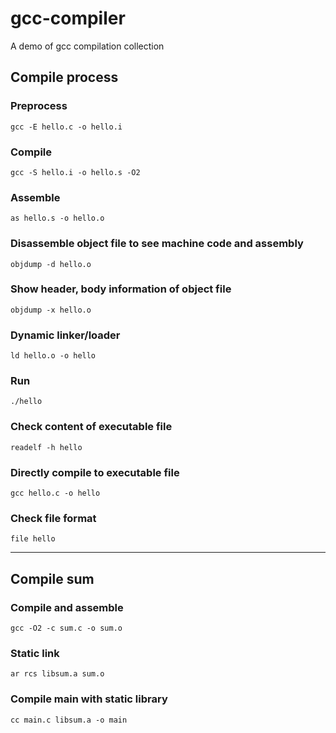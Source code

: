 # gcc-compiler
A demo of gcc compilation collection

## Compile process

### Preprocess

```
gcc -E hello.c -o hello.i
```

### Compile

```
gcc -S hello.i -o hello.s -O2
```

### Assemble

```
as hello.s -o hello.o
```

### Disassemble object file to see machine code and assembly

```
objdump -d hello.o
```

### Show header, body information of object file

```
objdump -x hello.o
```

### Dynamic linker/loader

```
ld hello.o -o hello
```

### Run

```
./hello
```

### Check content of executable file

```
readelf -h hello
```

### Directly compile to executable file

```
gcc hello.c -o hello
```

### Check file format

```
file hello
```
---

## Compile sum

### Compile and assemble

```
gcc -O2 -c sum.c -o sum.o
```

### Static link

```
ar rcs libsum.a sum.o
```

### Compile main with static library

```
cc main.c libsum.a -o main
```
